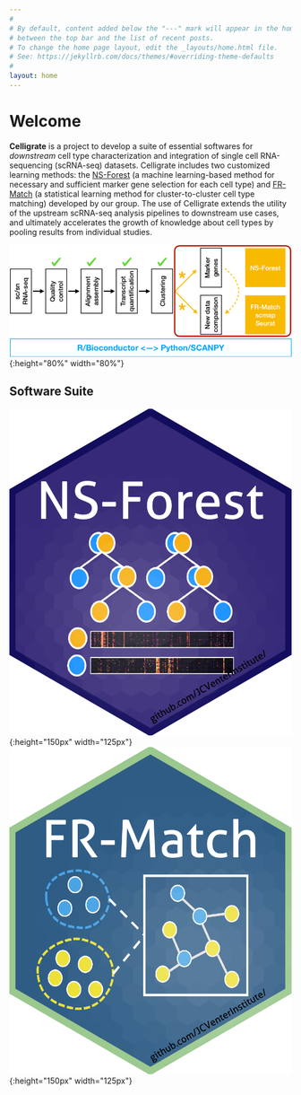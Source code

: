 ```yaml
---
#
# By default, content added below the "---" mark will appear in the home page
# between the top bar and the list of recent posts.
# To change the home page layout, edit the _layouts/home.html file.
# See: https://jekyllrb.com/docs/themes/#overriding-theme-defaults
#
layout: home
---
```


# Welcome

**Celligrate** is a project to develop a suite of essential softwares for *downstream* cell type characterization and integration of single cell RNA-sequencing (scRNA-seq) datasets. Celligrate includes two customized learning methods: the [NS-Forest](https://github.com/JCVenterInstitute/NSForest)  (a machine learning-based method for necessary and sufficient marker gene selection for each cell type) and [FR-Match](https://github.com/JCVenterInstitute/FRmatch) (a statistical learning method for cluster-to-cluster cell type matching) developed by our group. The use of Celligrate extends the utility of the upstream scRNA-seq analysis pipelines to downstream use cases, and ultimately accelerates the growth of knowledge about cell types by pooling results from individual studies.  

![](images/celligrate.png){:height="80%" width="80%"}

## Software Suite

![](images/NS-Forest-sticker.png){:height="150px" width="125px"} ![](images/FRmatch-sticker.png){:height="150px" width="125px"}
